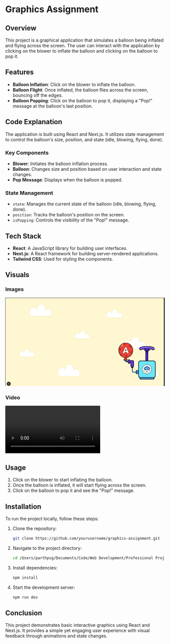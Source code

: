 # Graphics Assignment

## Overview

This project is a graphical application that simulates a balloon being inflated and flying across the screen. The user can interact with the application by clicking on the blower to inflate the balloon and clicking on the balloon to pop it.

## Features

- **Balloon Inflation**: Click on the blower to inflate the balloon.
- **Balloon Flight**: Once inflated, the balloon flies across the screen, bouncing off the edges.
- **Balloon Popping**: Click on the balloon to pop it, displaying a "Pop!" message at the balloon's last position.

## Code Explanation

The application is built using React and Next.js. It utilizes state management to control the balloon's size, position, and state (idle, blowing, flying, done).

### Key Components

- **Blower**: Initiates the balloon inflation process.
- **Balloon**: Changes size and position based on user interaction and state changes.
- **Pop Message**: Displays when the balloon is popped.

### State Management

- `state`: Manages the current state of the balloon (idle, blowing, flying, done).
- `position`: Tracks the balloon's position on the screen.
- `isPopping`: Controls the visibility of the "Pop!" message.

## Tech Stack

- **React**: A JavaScript library for building user interfaces.
- **Next.js**: A React framework for building server-rendered applications.
- **Tailwind CSS**: Used for styling the components.

## Visuals

### Images

![Blower and Balloon](/images/blower.png)

### Video

![Watch the video](/images/recording.mp4)

## Usage

1. Click on the blower to start inflating the balloon.
2. Once the balloon is inflated, it will start flying across the screen.
3. Click on the balloon to pop it and see the "Pop!" message.

## Installation

To run the project locally, follow these steps:

1. Clone the repository:
   ```bash
   git clone https://github.com/yourusername/graphics-assignment.git
   ```
2. Navigate to the project directory:
   ```bash
   cd /Users/parthpsg/Documents/Code/Web Development/Professional Projects/IDZ Digital
   ```
3. Install dependencies:
   ```bash
   npm install
   ```
4. Start the development server:
   ```bash
   npm run dev
   ```

## Conclusion

This project demonstrates basic interactive graphics using React and Next.js. It provides a simple yet engaging user experience with visual feedback through animations and state changes.
